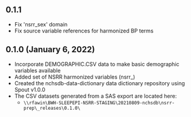 ## 0.1.1

- Fix 'nsrr_sex' domain
- Fix source variable references for harmonized BP terms

## 0.1.0 (January 6, 2022)

- Incorporate DEMOGRAPHIC.CSV data to make basic demographic variables available
- Added set of NSRR harmonized variables (nsrr_)
- Created the nchsdb-data-dictionary data dictionary repository using Spout v1.0.0
- The CSV datasets generated from a SAS export are located here:
  - `\\rfawin\BWH-SLEEPEPI-NSRR-STAGING\20210809-nchsdb\nsrr-prep\_releases\0.1.0\`
